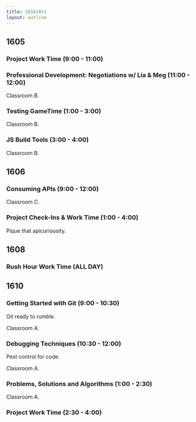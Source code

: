 ```yaml
---
title: 20161011
layout: outline
---
```


## 1605

### Project Work Time (9:00 - 11:00)

### Professional Development: Negotiations w/ Lia & Meg (11:00 - 12:00)

Classroom B.

### Testing GameTime (1:00 - 3:00)

Classroom B.

### JS Build Tools (3:00 - 4:00)

Classroom B.


## 1606

### Consuming APIs (9:00 - 12:00)

Classroom C.

### Project Check-Ins & Work Time (1:00 - 4:00)

Pique that apicuriousity.


## 1608

### Rush Hour Work Time (ALL DAY)


## 1610

### Getting Started with Git (9:00 - 10:30)

Git ready to rumble.

Classroom A.


### Debugging Techniques (10:30 - 12:00)

Pest control for code.

Classroom A.

### Problems, Solutions and Algorithms (1:00 - 2:30)

Classroom A.

### Project Work Time (2:30 - 4:00)





